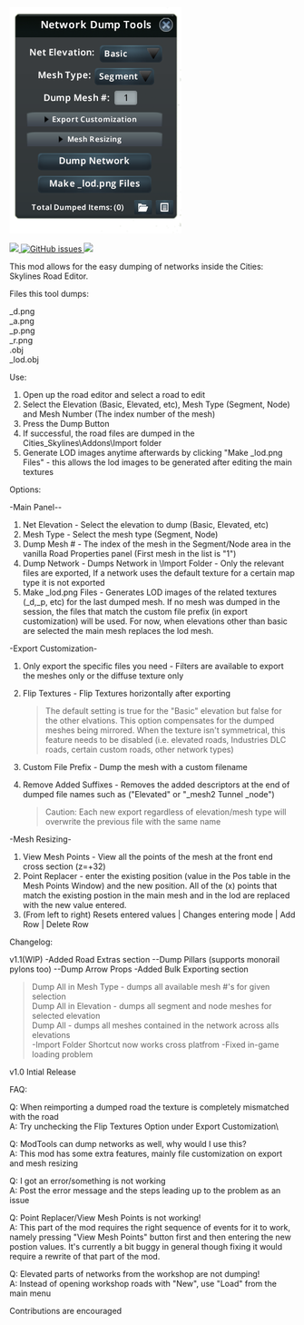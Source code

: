 ![Main Panel](/Images/panel_image1.png "Panel")

<a href="../../releases/latest">
		<img src="https://img.shields.io/github/release/cgameworld/networkdumptools.svg?style=flat" />
</a>
 
<a href="https://github.com/Cgameworld/NetworkDumpTools/issues">
	<img alt="GitHub issues" src="https://img.shields.io/github/issues/Cgameworld/NetworkDumpTools">
</a>

<a href="https://steamcommunity.com/sharedfiles/filedetails/?id=1845697704">
		<img src="https://img.shields.io/badge/download-gray.svg?style=flat&logo=steam" />
	</a>

This mod allows for the easy dumping of networks inside the Cities: Skylines Road Editor.

Files this tool dumps:

_d.png\
_a.png\
_p.png\
_r.png\
.obj\
_lod.obj

Use:
1) Open up the road editor and select a road to edit
2) Select the Elevation (Basic, Elevated, etc), Mesh Type (Segment, Node) and Mesh Number (The index number of the mesh)
3) Press the Dump Button
4) If successful, the road files are dumped in the Cities_Skylines\Addons\Import folder
5) Generate LOD images anytime afterwards by clicking "Make _lod.png Files" - this allows the lod images to be generated after editing the main textures

Options:

-Main Panel--
1) Net Elevation - Select the elevation to dump (Basic, Elevated, etc)
2) Mesh Type - Select the mesh type (Segment, Node)
3) Dump Mesh # - The index of the mesh in the Segment/Node area in the vanilla Road Properties panel (First mesh in the list is "1")
4) Dump Network - Dumps Network in \Import Folder - Only the relevant files are exported, If a network uses the default texture for a certain map type it is not exported
5) Make _lod.png Files - Generates LOD images of the related textures (_d,_p, etc) for the last dumped mesh. If no mesh was dumped in the session, the files that match the custom file prefix (in export customization) will be used. For now, when elevations other than basic are selected the main mesh replaces the lod mesh.

-Export Customization-
1) Only export the specific files you need - Filters are available to export the meshes only or the diffuse texture only
2) Flip Textures - Flip Textures horizontally after exporting
	 >The default setting is true for the "Basic" elevation but false for the other elvations. This option compensates for the dumped meshes being mirrored. When the texture isn't symmetrical, this feature needs to be disabled (i.e. elevated roads, Industries DLC roads, certain custom roads, other network types)

3) Custom File Prefix - Dump the mesh with a custom filename
4) Remove Added Suffixes - Removes the added descriptors at the end of dumped file names such as ("Elevated" or "_mesh2 Tunnel _node")
	>Caution: Each new export regardless of elevation/mesh type will overwrite the previous file with the same name

-Mesh Resizing-
1) View Mesh Points - View all the points of the mesh at the front end cross section (z=+32)
2) Point Replacer - enter the existing position (value in the Pos table in the Mesh Points Window) and the new position. All of the (x) points that match the existing postion in the main mesh and in the lod are replaced with the new value entered.
3) (From left to right) Resets entered values | Changes entering mode | Add Row | Delete Row


Changelog:

v1.1(WIP)
-Added Road Extras section
--Dump Pillars (supports monorail pylons too)
--Dump Arrow Props
-Added Bulk Exporting section
   >Dump All in Mesh Type - dumps all available mesh #'s for given selection\
   >Dump All in Elevation - dumps all segment and node meshes for selected elevation\
   >Dump All - dumps all meshes contained in the network across alls elevations\
-Import Folder Shortcut now works cross platfrom
-Fixed in-game loading problem


v1.0
Intial Release

FAQ:

Q: When reimporting a dumped road the texture is completely mismatched with the road\
A: Try unchecking the Flip Textures Option under Export Customization\

Q: ModTools can dump networks as well, why would I use this?\
A: This mod has some extra features, mainly file customization on export and mesh resizing

Q: I got an error/something is not working\
A: Post the error message and the steps leading up to the problem as an issue

Q: Point Replacer/View Mesh Points is not working!\
A: This part of the mod requires the right sequence of events for it to work, namely pressing "View Mesh Points" button first and then entering the new postion values. It's currently a bit buggy in general though fixing it would require a rewrite of that part of the mod.

Q: Elevated parts of networks from the workshop are not dumping!\
A: Instead of opening workshop roads with "New", use "Load" from the main menu

Contributions are encouraged